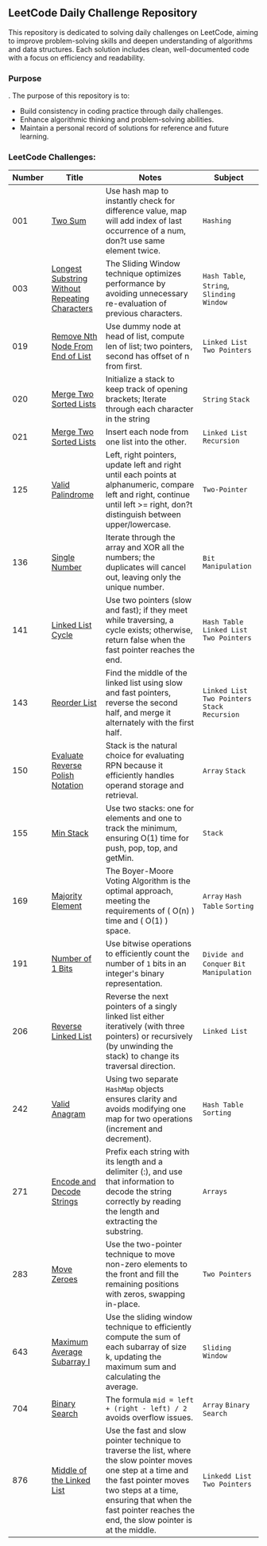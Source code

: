 ## LeetCode Daily Challenge Repository

This repository is dedicated to solving daily challenges on LeetCode, aiming to improve problem-solving skills and
deepen understanding of algorithms and data structures. Each solution includes clean, well-documented code with a focus
on efficiency and readability.

### Purpose

.
The purpose of this repository is to:

- Build consistency in coding practice through daily challenges.
- Enhance algorithmic thinking and problem-solving abilities.
- Maintain a personal record of solutions for reference and future learning.

### LeetCode Challenges:

| Number | Title                                                                                                                          | Notes                                                                                                                                                                                                                                                 | Subject                                          |
|--------|--------------------------------------------------------------------------------------------------------------------------------|-------------------------------------------------------------------------------------------------------------------------------------------------------------------------------------------------------------------------------------------------------|--------------------------------------------------|
| 001    | [Two Sum](https://leetcode.com/problems/two-sum/)                                                                              | Use hash map to instantly check for difference value, map will add index of last occurrence of a num, don?t use same element twice.                                                                                                                   | `Hashing`                                        |
| 003    | [Longest Substring Without Repeating Characters](https://leetcode.com/problems/longest-substring-without-repeating-characters) | The Sliding Window technique optimizes performance by avoiding unnecessary re-evaluation of previous characters.                                                                                                                                      | `Hash Table`,  `String`,  `Slinding Window`      |
| 019    | [Remove Nth Node From End of List](https://leetcode.com/problems/remove-nth-node-from-end-of-list/description/)                | Use dummy node at head of list, compute len of list; two pointers, second has offset of n from first.                                                                                                                                                 | `Linked List` `Two Pointers`                     |
| 020    | [Merge Two Sorted Lists](https://leetcode.com/problems/valid-parentheses/description/)                                         | Initialize a stack to keep track of opening brackets; Iterate through each character in the string                                                                                                                                                    | `String` `Stack`                                 |
| 021    | [Merge Two Sorted Lists](https://leee-two-sorted-lists/description/)                                                           | Insert each node from one list into the other.                                                                                                                                                                                                        | `Linked List` `Recursion`                        |
| 125    | [Valid Palindrome](https://leetcode.com/problems/valid-palindrome/)                                                            | Left, right pointers, update left and right until each points at alphanumeric, compare left and right, continue until left >= right, don?t distinguish between upper/lowercase.                                                                       | `Two-Pointer`                                    |
| 136    | [Single Number](https://leetcode.com/problems/single-number/description/)                                                      | Iterate through the array and XOR all the numbers; the duplicates will cancel out, leaving only the unique number.                                                                                                                                    | `Bit Manipulation`                               |
| 141    | [Linked List Cycle](https://leetcode.com/problems/linked-list-cycle/)                                                          | Use two pointers (slow and fast); if they meet while traversing, a cycle exists; otherwise, return false when the fast pointer reaches the end.                                                                                                       | `Hash Table` `Linked List` `Two Pointers`        |
| 143    | [Reorder List](https://leetcode.com/problems/reorder-list/)                                                                    | Find the middle of the linked list using slow and fast pointers, reverse the second half, and merge it alternately with the first half.                                                                                                               | `Linked List` `Two Pointers` `Stack` `Recursion` |
| 150    | [Evaluate Reverse Polish Notation](https://leetcode.com/problems/evaluate-reverse-polish-notation/description/)                | Stack is the natural choice for evaluating RPN because it efficiently handles operand storage and retrieval.                                                                                                                                          | `Array`        `Stack`                           |
| 155    | [Min Stack](https://leetcode.com/problems/min-stack/description/)                                                              | Use two stacks: one for elements and one to track the minimum, ensuring O(1) time for push, pop, top, and getMin.                                                                                                                                     | `Stack`                                          |
| 169    | [Majority Element](https://leetcode.com/problems/majority-element/)                                                            | The Boyer-Moore Voting Algorithm is the optimal approach, meeting the requirements of \( O(n) \) time and \( O(1) \) space.                                                                                                                           | `Array` `Hash Table` `Sorting`                   |
| 191    | [Number of 1 Bits](https://leetcode.com/problems/number-of-1-bits/description/)                                                | Use bitwise operations to efficiently count the number of `1` bits in an integer's binary representation.                                                                                                                                             | `Divide and Conquer` `Bit Manipulation`          |
| 206    | [Reverse Linked List](https://leetcode.com/problems/reverse-linked-list/description/)                                          | Reverse the next pointers of a singly linked list either iteratively (with three pointers) or recursively (by unwinding the stack) to change its traversal direction.                                                                                 | `Linked List`                                    |
| 242    | [Valid Anagram](https://leetcode.com/problems/valid-anagram/)                                                                  | Using two separate `HashMap` objects ensures clarity and avoids modifying one map for two operations (increment and decrement).                                                                                                                       | `Hash Table` `Sorting`                           |
| 271    | [Encode and Decode Strings](https://leetcode.com/problems/encode-and-decode-strings/description/)                              | Prefix each string with its length and a delimiter (:), and use that information to decode the string correctly by reading the length and extracting the substring.                                                                                   | `Arrays`                                         |
| 283    | [Move Zeroes](https://leetcode.com/problems/move-zeroes/)                                                                      | Use the two-pointer technique to move non-zero elements to the front and fill the remaining positions with zeros, swapping in-place.                                                                                                                  | `Two Pointers`                                   |
| 643    | [Maximum Average Subarray I](https://leetcode.com/problems/maximum-average-subarray-i/)                                        | Use the sliding window technique to efficiently compute the sum of each subarray of size k, updating the maximum sum and calculating the average.                                                                                                     | `Sliding Window`                                 |
| 704    | [Binary Search](https://leetcode.com/problems/binary-search/)                                                                  | The formula `mid = left + (right - left) / 2` avoids overflow issues.                                                                                                                                                                                 | `Array` `Binary Search`                          |
| 876    | [Middle of the Linked List](https://leetcode.com/problems/middle-of-the-linked-list/)                                          | Use the fast and slow pointer technique to traverse the list, where the slow pointer moves one step at a time and the fast pointer moves two steps at a time, ensuring that when the fast pointer reaches the end, the slow pointer is at the middle. | `Linkedd List` `Two Pointers`                    |